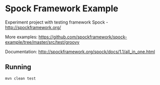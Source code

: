 Spock Framework Example
===============================

Experiment project with testing framework Spock - http://spockframework.org/

More examples: https://github.com/spockframework/spock-example/tree/master/src/test/groovy

Documentation: http://spockframework.org/spock/docs/1.1/all_in_one.html

Running
-------------------
```bash
mvn clean test
```

